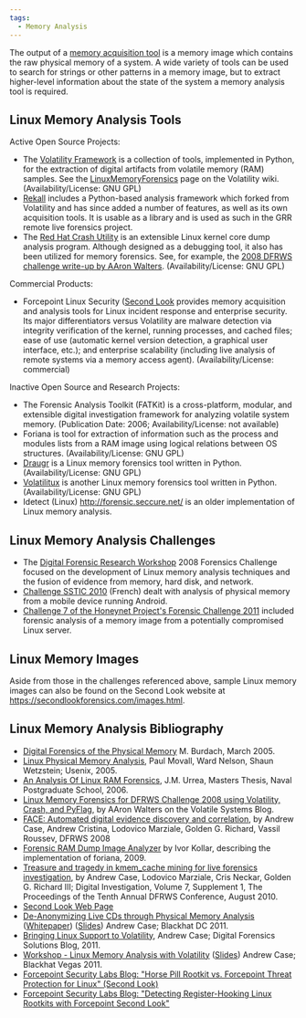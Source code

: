 ```yaml
---
tags:
  - Memory Analysis
---
```

The output of a [memory acquisition tool](tools_memory_imaging.md) is a memory
image which contains the raw physical memory of a system. A wide variety of
tools can be used to search for strings or other patterns in a memory image,
but to extract higher-level information about the state of the system a memory
analysis tool is required.

## Linux Memory Analysis Tools

Active Open Source Projects:

- The [Volatility Framework](https://www.volatilesystems.com/default/volatility) is a
  collection of tools, implemented in Python, for the extraction of
  digital artifacts from volatile memory (RAM) samples. See the
  [LinuxMemoryForensics](https://code.google.com/archive/p/volatility/wikis/LinuxMemoryForensics.wiki)
  page on the Volatility wiki. (Availability/License: GNU GPL)
- [Rekall](http://www.rekall-forensic.com/) includes a Python-based
  analysis framework which forked from Volatility and has since added a
  number of features, as well as its own acquisition tools. It is usable
  as a library and is used as such in the GRR remote live forensics
  project.
- The [Red Hat Crash Utility](http://people.redhat.com/anderson/) is an
  extensible Linux kernel core dump analysis program. Although designed
  as a debugging tool, it also has been utilized for memory forensics.
  See, for example, the [2008 DFRWS challenge write-up by AAron Walters](http://volatilesystems.blogspot.com/2008/07/linux-memory-analysis-one-of-major.html).
  (Availability/License: GNU GPL)

Commercial Products:

- Forcepoint Linux Security ([Second Look](second_look.md)
  provides memory acquisition and analysis tools for Linux incident
  response and enterprise security. Its major differentiators versus
  Volatility are malware detection via integrity verification of the
  kernel, running processes, and cached files; ease of use (automatic
  kernel version detection, a graphical user interface, etc.); and
  enterprise scalability (including live analysis of remote systems via
  a memory access agent). (Availability/License: commercial)

Inactive Open Source and Research Projects:

- The Forensic Analysis Toolkit (FATKit) is
  a cross-platform, modular, and extensible digital investigation
  framework for analyzing volatile system memory. (Publication Date:
  2006; Availability/License: not available)
- Foriana is tool for extraction of information such as the process and modules
  lists from a RAM image using logical relations between OS structures.
  (Availability/License: GNU GPL)
- [Draugr](https://code.google.com/archive/p/draugr) is a Linux memory forensics
  tool written in Python. (Availability/License: GNU GPL)
- [Volatilitux](https://code.google.com/archive/p/volatilitux) is another Linux
  memory forensics tool written in Python. (Availability/License: GNU
  GPL)
- Idetect (Linux) <http://forensic.seccure.net/> is an older
  implementation of Linux memory analysis.

## Linux Memory Analysis Challenges

- The [Digital Forensic Research Workshop](digital_forensic_research_workshop.md)
  2008 Forensics Challenge focused on the development of Linux memory analysis
  techniques and the fusion of evidence from memory, hard disk, and network.
- [Challenge SSTIC 2010](https://www.sstic.org/2010/challenge/)
  (French) dealt with analysis of physical memory from a mobile device
  running Android.
- [Challenge 7 of the Honeynet Project's Forensic Challenge 2011](https://www.honeynet.org/challenges/forensic-challenge-7-analysis-of-a-compromised-server/)
  included forensic analysis of a memory image from a potentially
  compromised Linux server.

## Linux Memory Images

Aside from those in the challenges referenced above, sample Linux memory
images can also be found on the Second Look website at
<https://secondlookforensics.com/images.html>.

## Linux Memory Analysis Bibliography

- [Digital Forensics of the Physical Memory](http://forensic.seccure.net/pdf/mburdach_digital_forensics_of_physical_memory.pdf) M.
  Burdach, March 2005.
- [Linux Physical Memory Analysis](https://www.usenix.org/legacy/events/usenix05/tech/freenix/full_papers/movall/movall.pdf),
  Paul Movall, Ward Nelson, Shaun Wetzstein; Usenix, 2005.
- [An Analysis Of Linux RAM Forensics](https://apps.dtic.mil/sti/pdfs/ADA445300.pdf),
  J.M. Urrea, Masters Thesis, Naval Postgraduate School, 2006.
- [Linux Memory Forensics for DFRWS Challenge 2008 using Volatility, Crash, and PyFlag](http://volatilesystems.blogspot.com/2008/07/linux-memory-analysis-one-of-major.html),
  by AAron Walters on the Volatile Systems Blog.
- [FACE: Automated digital evidence discovery and correlation](https://www.sciencedirect.com/science/article/pii/S1742287608000340),
  by Andrew Case, Andrew Cristina, Lodovico Marziale, Golden G. Richard,
  Vassil Roussev, DFRWS 2008
- [Forensic RAM Dump Image Analyzer](https://is.cuni.cz/studium/dipl_st/index.php?doo=detailhttp://is.cuni.cz/studium/dipl_st/index.php?doo=detail&did=48540did=48540)
  by Ivor Kollar, describing the implementation of foriana, 2009.
- [Treasure and tragedy in kmem_cache mining for live forensics investigation](https://www.sciencedirect.com/science/article/pii/S1742287610000332),
  by Andrew Case, Lodovico Marziale, Cris Neckar, Golden G. Richard III;
  Digital Investigation, Volume 7, Supplement 1, The Proceedings of the
  Tenth Annual DFRWS Conference, August 2010.
- [Second Look Web Page](https://secondlookforensics.com/)
- [De-Anonymizing Live CDs through Physical Memory Analysis](https://blackhat.com/html/bh-dc-11/bh-dc-11-archives.html#Case)
  ([Whitepaper](https://media.blackhat.com/bh-dc-11/Case/BlackHat_DC_2011_Case_De-Anonymizing_Live_CDs-wp.pdf))
  ([Slides](https://media.blackhat.com/bh-dc-11/Case/BlackHat_DC_2011_Case_De-Anonymizing%20Live%20CDs-Slides.pdf))
  Andrew Case; Blackhat DC 2011.
- [Bringing Linux Support to Volatility](http://dfsforensics.blogspot.com/2011/03/bringing-linux-support-to-volatility.html),
  Andrew Case; Digital Forensics Solutions Blog, 2011.
- [Workshop - Linux Memory Analysis with Volatility](https://blackhat.com/html/bh-us-11/bh-us-11-briefings.html#Case)
  ([Slides](https://gotdfs.com/))
  Andrew Case; Blackhat Vegas 2011.
- [Forcepoint Security Labs Blog: "Horse Pill Rootkit vs. Forcepoint Threat Protection for Linux" (Second Look)](https://www.forcepoint.com/blog/x-labs/horse-pill-rootkit-vs-forcepoint-threat-protection-linux)
- [Forcepoint Security Labs Blog: "Detecting Register-Hooking Linux Rootkits with Forcepoint Second Look"](https://www.forcepoint.com/blog/x-labs/detecting-register-hooking-linux-rootkits-forcepoint-second-look)
